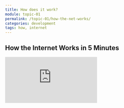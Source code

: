 ```yaml
---
title: How does it work?
module: topic-01
permalink: /topic-01/how-the-net-works/
categories: development
tags: how, internet
---
```


<div class="divider-heading"></div>


## How the Internet Works in 5 Minutes
<div class="embed-responsive embed-responsive-16by9">
  <iframe class="embed-responsive-item" src="https://www.youtube.com/embed/7_LPdttKXPc?rel=0&amp;showinfo=0" frameborder="0" allowfullscreen></iframe>
</div>
